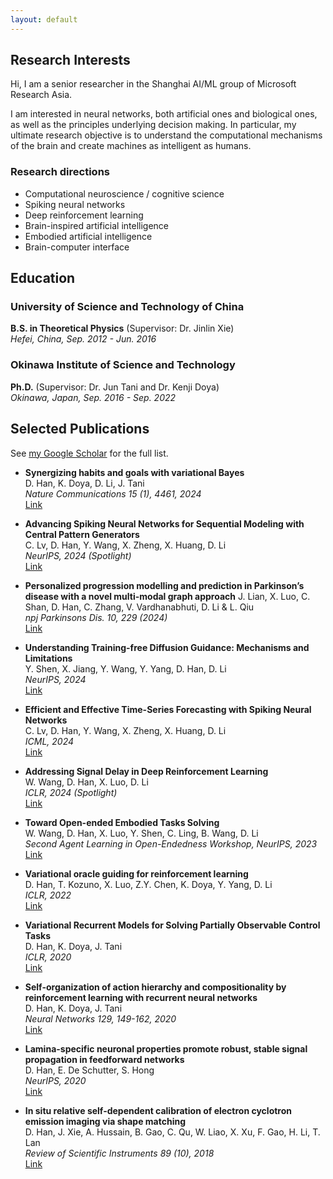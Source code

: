 ```yaml
---
layout: default
---
```


## Research Interests

Hi, I am a senior researcher in the Shanghai AI/ML group of Microsoft Research Asia.

I am interested in neural networks, both artificial ones and biological ones, as well as the principles underlying decision making. In particular, my ultimate research objective is to understand the computational mechanisms of the brain and create machines as intelligent as humans.

### Research directions

- Computational neuroscience / cognitive science
- Spiking neural networks
- Deep reinforcement learning
- Brain-inspired artificial intelligence
- Embodied artificial intelligence
- Brain-computer interface

## Education

### University of Science and Technology of China

**B.S. in Theoretical Physics**  (Supervisor: Dr. Jinlin Xie)  
*Hefei, China, Sep. 2012 - Jun. 2016*

### Okinawa Institute of Science and Technology  

**Ph.D.**  (Supervisor: Dr. Jun Tani and Dr. Kenji Doya)  
*Okinawa, Japan, Sep. 2016 - Sep. 2022*

## Selected Publications

See [my Google Scholar](https://scholar.google.com/citations?user=3V_9fRUAAAAJ) for the full list.

- **Synergizing habits and goals with variational Bayes**  
    D. Han, K. Doya, D. Li, J. Tani  
    *Nature Communications 15 (1), 4461, 2024*  
    [Link](https://www.nature.com/articles/s41467-024-24601-5)

- **Advancing Spiking Neural Networks for Sequential Modeling with Central Pattern Generators**  
    C. Lv, D. Han, Y. Wang, X. Zheng, X. Huang, D. Li  
    *NeurIPS, 2024 (Spotlight)*  
    [Link](https://arxiv.org/abs/2405.14362)

- **Personalized progression modelling and prediction in Parkinson’s disease with a novel multi-modal graph approach**
    J. Lian, X. Luo, C. Shan, D. Han, C. Zhang, V. Vardhanabhuti, D. Li & L. Qiu   
    *npj Parkinsons Dis. 10, 229 (2024)*   
    [Link](https://www.nature.com/articles/s41531-024-00832-w)

- **Understanding Training-free Diffusion Guidance: Mechanisms and Limitations**  
    Y. Shen, X. Jiang, Y. Wang, Y. Yang, D. Han, D. Li  
    *NeurIPS, 2024*  
    [Link](https://arxiv.org/abs/2403.12404)

- **Efficient and Effective Time-Series Forecasting with Spiking Neural Networks**  
    C. Lv, D. Han, Y. Wang, X. Zheng, X. Huang, D. Li  
    *ICML, 2024*  
    [Link](https://arxiv.org/abs/2402.01533)

- **Addressing Signal Delay in Deep Reinforcement Learning**  
    W. Wang, D. Han, X. Luo, D. Li  
    *ICLR, 2024 (Spotlight)*  
    [Link](https://openreview.net/forum?id=r1xzuHtvjRZ)

- **Toward Open-ended Embodied Tasks Solving**  
   W. Wang, D. Han, X. Luo, Y. Shen, C. Ling, B. Wang, D. Li  
   *Second Agent Learning in Open-Endedness Workshop, NeurIPS, 2023*  
   [Link](https://openreview.net/forum?id=InI7cM0Vghm)

- **Variational oracle guiding for reinforcement learning**  
   D. Han, T. Kozuno, X. Luo, Z.Y. Chen, K. Doya, Y. Yang, D. Li  
   *ICLR, 2022*  
   [Link](https://openreview.net/forum?id=sJrbqfnyuLf)

- **Variational Recurrent Models for Solving Partially Observable Control Tasks**  
   D. Han, K. Doya, J. Tani  
   *ICLR, 2020*  
   [Link](https://arxiv.org/abs/1912.10703)

- **Self-organization of action hierarchy and compositionality by reinforcement learning with recurrent neural networks**  
   D. Han, K. Doya, J. Tani  
   *Neural Networks 129, 149-162, 2020*  
   [Link](https://www.sciencedirect.com/science/article/pii/S0893608020301654)

- **Lamina-specific neuronal properties promote robust, stable signal propagation in feedforward networks**  
   D. Han, E. De Schutter, S. Hong  
   *NeurIPS, 2020*  
   [Link](https://proceedings.neurips.cc/paper/2020/hash/142d62b9d2c137d4e4f456474d32ed1f-Abstract.html)

- **In situ relative self-dependent calibration of electron cyclotron emission imaging via shape matching**  
   D. Han, J. Xie, A. Hussain, B. Gao, C. Qu, W. Liao, X. Xu, F. Gao, H. Li, T. Lan  
   *Review of Scientific Instruments 89 (10), 2018*  
   [Link](https://aip.scitation.org/doi/10.1063/1.5045360)
